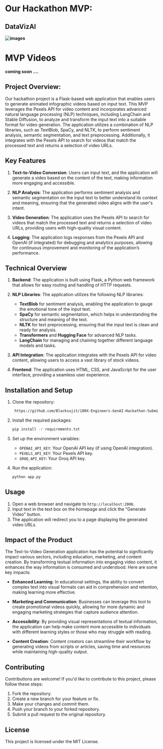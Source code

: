 # Our Hackathon MVP:

## DataVizAI

**![images](https://github.com/user-attachments/assets/e26aee53-96a6-4271-a28d-646419758071)**


# MVP Videos

**coming soon ....**

## Project Overview:

Our hackathon project is a Flask-based web application that enables users to generate animated infographic videos based on input text. This MVP leverages the Pexels API for video content and incorporates advanced natural language processing (NLP) techniques, including LangChain and Stable Diffusion, to analyze and transform the input text into a suitable format for video generation. The application utilizes a combination of NLP libraries, such as TextBlob, SpaCy, and NLTK, to perform sentiment analysis, semantic segmentation, and text preprocessing. Additionally, it integrates with the Pexels API to search for videos that match the processed text and returns a selection of video URLs.

## Key Features

1. **Text-to-Video Conversion**: Users can input text, and the application will generate a video based on the content of the text, making information more engaging and accessible.
   
2. **NLP Analysis**: The application performs sentiment analysis and semantic segmentation on the input text to better understand its context and meaning, ensuring that the generated video aligns with the user's intent.

3. **Video Generation**: The application uses the Pexels API to search for videos that match the processed text and returns a selection of video URLs, providing users with high-quality visual content.

4. **Logging**: The application logs responses from the Pexels API and OpenAI (if integrated) for debugging and analytics purposes, allowing for continuous improvement and monitoring of the application’s performance.

## Technical Overview

1. **Backend**: The application is built using Flask, a Python web framework that allows for easy routing and handling of HTTP requests.

2. **NLP Libraries**: The application utilizes the following NLP libraries:
   - **TextBlob** for sentiment analysis, enabling the application to gauge the emotional tone of the input text.
   - **SpaCy** for semantic segmentation, which helps in understanding the structure and meaning of the text.
   - **NLTK** for text preprocessing, ensuring that the input text is clean and ready for analysis.
   - **Transformers** and **Hugging Face** for advanced NLP tasks.
   - **LangChain** for managing and chaining together different language models and tasks.

3. **API Integration**: The application integrates with the Pexels API for video content, allowing users to access a vast library of stock videos.

4. **Frontend**: The application uses HTML, CSS, and JavaScript for the user interface, providing a seamless user experience.

## Installation and Setup

1. Clone the repository: 
   ```bash
    https://github.com/Blacksujit/100X-Engineers-GenAI-Hackathon-Submission.git
   ```

2. Install the required packages: 
   ```bash
   pip install -r requirements.txt
   ```

3. Set up the environment variables:
   - `OPENAI_API_KEY`: Your OpenAI API key (if using OpenAI integration).
   - `PEXELS_API_KEY`: Your Pexels API key.
   - `GROQ_API_KEY`: Your Groq API key. 

4. Run the application: 
   ```bash
   python app.py
   ```

## Usage

1. Open a web browser and navigate to `http://localhost:2000`.
2. Input text in the text box on the homepage and click the "Generate Video" button.
3. The application will redirect you to a page displaying the generated video URLs.

## Impact of the Product

The Text-to-Video Generation application has the potential to significantly impact various sectors, including education, marketing, and content creation. By transforming textual information into engaging video content, it enhances the way information is consumed and understood. Here are some key impacts:

- **Enhanced Learning**: In educational settings, the ability to convert complex text into visual formats can aid in comprehension and retention, making learning more effective.

- **Marketing and Communication**: Businesses can leverage this tool to create promotional videos quickly, allowing for more dynamic and engaging marketing strategies that capture audience attention.

- **Accessibility**: By providing visual representations of textual information, the application can help make content more accessible to individuals with different learning styles or those who may struggle with reading.

- **Content Creation**: Content creators can streamline their workflow by generating videos from scripts or articles, saving time and resources while maintaining high-quality output.

## Contributing

Contributions are welcome! If you'd like to contribute to this project, please follow these steps:

1. Fork the repository.
2. Create a new branch for your feature or fix.
3. Make your changes and commit them.
4. Push your branch to your forked repository.
5. Submit a pull request to the original repository.

## License

This project is licensed under the MIT License.
